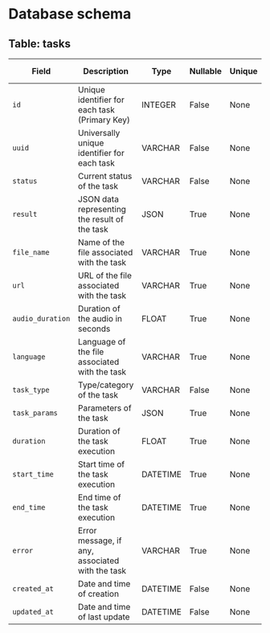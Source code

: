 # Database schema

## Table: tasks

| Field | Description | Type | Nullable |  Unique | Primary Key |
| --- | --- | --- | --- | --- | --- |
| `id` | Unique identifier for each task (Primary Key) | INTEGER | False | None | True |
| `uuid` | Universally unique identifier for each task | VARCHAR | False | None | False |
| `status` | Current status of the task | VARCHAR | False | None | False |
| `result` | JSON data representing the result of the task | JSON | True | None | False |
| `file_name` | Name of the file associated with the task | VARCHAR | True | None | False |
| `url` | URL of the file associated with the task | VARCHAR | True | None | False |
| `audio_duration` | Duration of the audio in seconds | FLOAT | True | None | False |
| `language` | Language of the file associated with the task | VARCHAR | True | None | False |
| `task_type` | Type/category of the task | VARCHAR | False | None | False |
| `task_params` | Parameters of the task | JSON | True | None | False |
| `duration` | Duration of the task execution | FLOAT | True | None | False |
| `start_time` | Start time of the task execution | DATETIME | True | None | False |
| `end_time` | End time of the task execution | DATETIME | True | None | False |
| `error` | Error message, if any, associated with the task | VARCHAR | True | None | False |
| `created_at` | Date and time of creation | DATETIME | False | None | False |
| `updated_at` | Date and time of last update | DATETIME | False | None | False |
